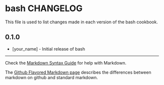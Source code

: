 bash CHANGELOG
==============

This file is used to list changes made in each version of the bash cookbook.

0.1.0
-----
- [your_name] - Initial release of bash

- - -
Check the [Markdown Syntax Guide](http://daringfireball.net/projects/markdown/syntax) for help with Markdown.

The [Github Flavored Markdown page](http://github.github.com/github-flavored-markdown/) describes the differences between markdown on github and standard markdown.
